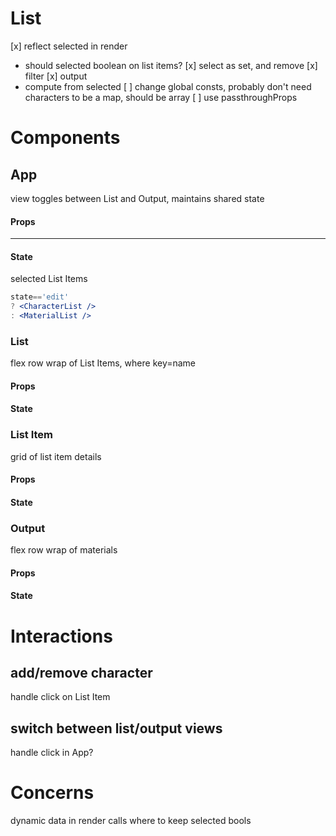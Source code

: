 # List
[x] reflect selected in render
 - should selected boolean on list items?
[x] select as set, and remove
[x] filter
[x] output
 - compute from selected
[ ] change global consts, probably don't need characters to be a map, should be array
[ ] use passthroughProps

# Components
## App
view toggles between List and Output, maintains shared state
#### Props
---
#### State
selected List Items

```jsx
state=='edit'
? <CharacterList />
: <MaterialList />
```

### List
flex row wrap of List Items, where key=name
#### Props
#### State

### List Item
grid of list item details
#### Props
#### State

### Output
flex row wrap of materials
#### Props
#### State

# Interactions
## add/remove character
handle click on List Item
## switch between list/output views
handle click in App?

# Concerns
dynamic data in render calls
where to keep selected bools